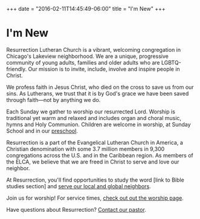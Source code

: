 +++
date = "2016-02-11T14:45:49-06:00"
title = "I'm New"
+++

# I'm New

Resurrection Lutheran Church is a vibrant, welcoming congregation in Chicago's Lakeview neighborhood. We are a unique, progressive community of young adults, families and older adults who are LGBTQ-friendly. Our mission is to invite, include, involve and inspire people in Christ.

We profess faith in Jesus Christ, who died on the cross to save us from our sins. As Lutherans, we trust that it is by God's grace we have been saved through faith—not by anything we do.

Each Sunday we gather to worship our resurrected Lord. Worship is traditional yet warm and relaxed and includes organ and choral music, hymns and Holy Communion. Children are welcome in worship, at Sunday School and in our [preschool](/preschool).

Resurrection is a part of the Evangelical Lutheran Church in America, a Christian denomination with some 3.7 million members in 9,300 congregations across the U.S. and in the Caribbean region. As members of the ELCA, we believe that we are freed in Christ to serve and love our neighbor. 

At Resurrection, you'll find opportunities to study the word [link to Bible studies section] and [serve our local and global neighbors](/in-the-community).

Join us for worship! For service times, [check out out the worship page](/worship).

Have questions about Resurrection? [Contact our pastor](mailto:kfaulstich@rlclakeview.com).
